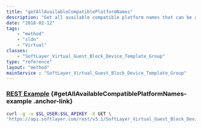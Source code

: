 ```yaml
---
title: "getAllAvailableCompatiblePlatformNames"
description: "Get all available compatible platform names that can be added to a template group. "
date: "2018-02-12"
tags:
    - "method"
    - "sldn"
    - "Virtual"
classes:
    - "SoftLayer_Virtual_Guest_Block_Device_Template_Group"
type: "reference"
layout: "method"
mainService : "SoftLayer_Virtual_Guest_Block_Device_Template_Group"
---
```


### [REST Example](#getAllAvailableCompatiblePlatformNames-example) <a href="/article/rest/"><i class="fas fa-question"></i></a> {#getAllAvailableCompatiblePlatformNames-example .anchor-link} 
```bash
curl -g -u $SL_USER:$SL_APIKEY -X GET \
'https://api.softlayer.com/rest/v3.1/SoftLayer_Virtual_Guest_Block_Device_Template_Group/getAllAvailableCompatiblePlatformNames'
```
